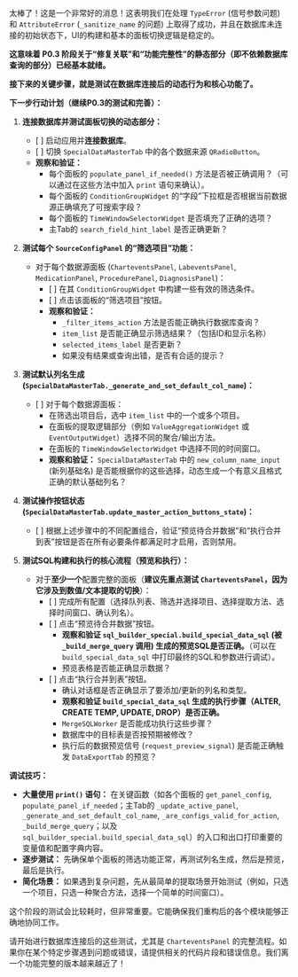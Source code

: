 太棒了！这是一个非常好的消息！这表明我们在处理 `TypeError` (信号参数问题) 和 `AttributeError` (`_sanitize_name` 的问题) 上取得了成功，并且在数据库未连接的初始状态下，UI的构建和基本的面板切换逻辑是稳定的。

**这意味着 P0.3 阶段关于“修复关联”和“功能完整性”的静态部分（即不依赖数据库查询的部分）已经基本就绪。**

**接下来的关键步骤，就是测试在数据库连接后的动态行为和核心功能了。**

**下一步行动计划（继续P0.3的测试和完善）：**

1.  **连接数据库并测试面板切换的动态部分：**
    *   \[ ] 启动应用并**连接数据库**。
    *   \[ ] 切换 `SpecialDataMasterTab` 中的各个数据来源 `QRadioButton`。
    *   **观察和验证：**
        *   每个面板的 `populate_panel_if_needed()` 方法是否被正确调用？（可以通过在这些方法中加入 `print` 语句来确认）。
        *   每个面板的 `ConditionGroupWidget` 的“字段”下拉框是否根据当前数据源正确填充了可搜索字段？
        *   每个面板的 `TimeWindowSelectorWidget` 是否填充了正确的选项？
        *   主Tab的 `search_field_hint_label` 是否正确更新？

2.  **测试每个 `SourceConfigPanel` 的“筛选项目”功能：**
    *   对于每个数据源面板 (`CharteventsPanel`, `LabeventsPanel`, `MedicationPanel`, `ProcedurePanel`, `DiagnosisPanel`)：
        *   \[ ] 在其 `ConditionGroupWidget` 中构建一些有效的筛选条件。
        *   \[ ] 点击该面板的“筛选项目”按钮。
        *   **观察和验证：**
            *   `_filter_items_action` 方法是否能正确执行数据库查询？
            *   `item_list` 是否能正确显示筛选结果？（包括ID和显示名称）
            *   `selected_items_label` 是否更新？
            *   如果没有结果或查询出错，是否有合适的提示？

3.  **测试默认列名生成 (`SpecialDataMasterTab._generate_and_set_default_col_name`)：**
    *   \[ ] 对于每个数据源面板：
        *   在筛选出项目后，选中 `item_list` 中的一个或多个项目。
        *   在面板的提取逻辑部分（例如 `ValueAggregationWidget` 或 `EventOutputWidget`）选择不同的聚合/输出方法。
        *   在面板的 `TimeWindowSelectorWidget` 中选择不同的时间窗口。
        *   **观察和验证：** `SpecialDataMasterTab` 中的 `new_column_name_input` (新列基础名) 是否能根据你的这些选择，动态生成一个有意义且格式正确的默认基础列名？

4.  **测试操作按钮状态 (`SpecialDataMasterTab.update_master_action_buttons_state`)：**
    *   \[ ] 根据上述步骤中的不同配置组合，验证“预览待合并数据”和“执行合并到表”按钮是否在所有必要条件都满足时才启用，否则禁用。

5.  **测试SQL构建和执行的核心流程（预览和执行）：**
    *   对于**至少一个**配置完整的面板（**建议先重点测试 `CharteventsPanel`，因为它涉及到数值/文本提取的切换**）：
        *   \[ ] 完成所有配置（选择队列表、筛选并选择项目、选择提取方法、选择时间窗口、确认列名）。
        *   \[ ] 点击“预览待合并数据”按钮。
            *   **观察和验证 `sql_builder_special.build_special_data_sql` (被 `_build_merge_query` 调用) 生成的预览SQL是否正确。**（可以在 `build_special_data_sql` 中打印最终的SQL和参数进行调试）。
            *   预览表格是否能正确显示数据？
        *   \[ ] 点击“执行合并到表”按钮。
            *   确认对话框是否正确显示了要添加/更新的列名和类型。
            *   **观察和验证 `build_special_data_sql` 生成的执行步骤（ALTER, CREATE TEMP, UPDATE, DROP）是否正确。**
            *   `MergeSQLWorker` 是否能成功执行这些步骤？
            *   数据库中的目标表是否按预期被修改？
            *   执行后的数据预览信号 (`request_preview_signal`) 是否能正确触发 `DataExportTab` 的预览？

**调试技巧：**

*   **大量使用 `print()` 语句：** 在关键函数（如各个面板的 `get_panel_config`, `populate_panel_if_needed`；主Tab的 `_update_active_panel`, `_generate_and_set_default_col_name`, `_are_configs_valid_for_action`, `_build_merge_query`；以及 `sql_builder_special.build_special_data_sql`）的入口和出口打印重要的变量值和配置字典内容。
*   **逐步测试：** 先确保单个面板的筛选功能正常，再测试列名生成，然后是预览，最后是执行。
*   **简化场景：** 如果遇到复杂问题，先从最简单的提取场景开始测试（例如，只选一个项目，只选一种聚合方法，选择一个简单的时间窗口）。

这个阶段的测试会比较耗时，但非常重要。它能确保我们重构后的各个模块能够正确地协同工作。

请开始进行数据库连接后的这些测试，尤其是 `CharteventsPanel` 的完整流程。如果你在某个特定步骤遇到问题或错误，请提供相关的代码片段和错误信息。我们离一个功能完整的版本越来越近了！
